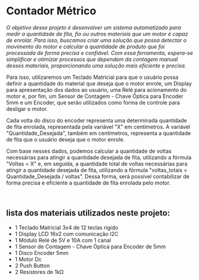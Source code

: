 <h1>Contador Métrico</h1>

<i>O objetivo desse projeto é desenvolver um sistema automatizado para medir a quantidade de fita, fio ou outros materiais que um motor é capaz de enrolar. Para isso, buscamos criar uma solução que possa detectar o movimento do motor e calcular a quantidade de produto que foi processada de forma precisa e confiável. Com essa ferramenta, espera-se simplificar e otimizar processos que dependem da contagem manual desses materiais, proporcionando uma solução mais eficiente e precisa.</i>

<div>
  Para isso, utilizaremos um Teclado Matricial para que o usuário possa definir a quantidade do material que deseja que o motor enrole, um Display para apresentação dos dados ao usuário, uma Relé para acionamento do motor e, por fim, um Sensor de Contagem - Chave Óptica para Encoder 5mm e um Encoder, que serão utilizados como forma de controle para desligar o motor.

  Cada volta do disco do encoder representa uma determinada quantidade de fita enrolada, representada pela variável "X" em centímetros. A variável "Quantidade_Desejada", também em centímetros, representa a quantidade de fita que o usuário deseja que o motor enrole.

  Com base nesses dados, podemos calcular a quantidade de voltas necessárias para atingir a quantidade desejada de fita, utilizando a fórmula "Voltas = X" e, em seguida, a quantidade total de voltas necessárias para atingir a quantidade desejada de fita, utilizando a fórmula "voltas_totais = Quantidade_Desejada / voltas". Dessa forma, será possível contabilizar de forma precisa e eficiente a quantidade de fita enrolada pelo motor.
</div>
  
<div> </br>
<h2>lista dos materiais utilizados neste projeto:</h2>

- 1 Teclado Matricial 3x4 de 12 teclas rígido
- 1 Display LCD 16x2 com comunicação I2C
- 1 Módulo Relé de 5V e 10A com 1 canal
- 1 Sensor de Contagem - Chave Óptica para Encoder de 5mm
- 1 Disco Encoder 5mm
- 1 Motor Dc
- 2 Push Button
- 2 Resistores de 1kΩ
</div>
